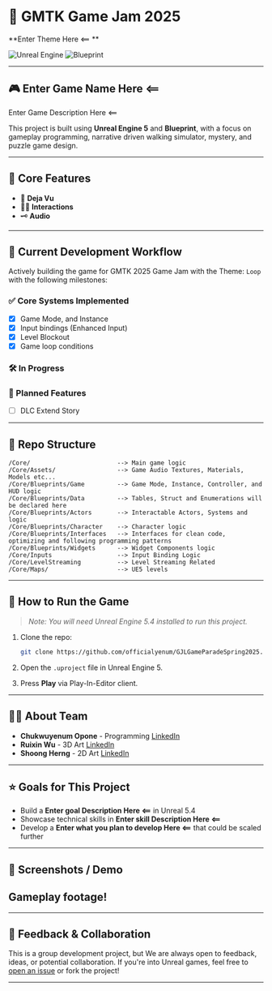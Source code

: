 # 🏰 GMTK Game Jam 2025

**Enter Theme Here <== **

![Unreal Engine](https://img.shields.io/badge/Engine-Unreal%20Engine-1f1f1f?logo=unrealengine&logoColor=white)
![Blueprint](https://img.shields.io/badge/script-blueprint-blue?script=blueprint&logoColor=f5f5f5)

---

## 🎮 Enter Game Name Here <==

Enter Game Description Here <==

This project is built using **Unreal Engine 5** and **Blueprint**, with a focus on gameplay programming, narrative driven walking simulator, mystery, and puzzle game design.

---

## 🧩 Core Features

- 🧭 **Deja Vu**
- 🧙‍♂️ **Interactions**
- 🗝️ **Audio**

---

## 🚧 Current Development Workflow

Actively building the game for GMTK 2025 Game Jam with the Theme: `Loop` with the following milestones:

### ✅ Core Systems Implemented
- [x] Game Mode, and Instance
- [x] Input bindings (Enhanced Input)
- [x] Level Blockout
- [x] Game loop conditions
### 🛠️ In Progress


### 🧪 Planned Features
- [ ] DLC Extend Story

---

## 📂 Repo Structure

```
/Core/                        --> Main game logic
/Core/Assets/                 --> Game Audio Textures, Materials, Models etc...
/Core/Blueprints/Game         --> Game Mode, Instance, Controller, and HUD logic
/Core/Blueprints/Data         --> Tables, Struct and Enumerations will be declared here
/Core/Blueprints/Actors       --> Interactable Actors, Systems and logic
/Core/Blueprints/Character    --> Character logic
/Core/Blueprints/Interfaces   --> Interfaces for clean code, optimizing and following programming patterns
/Core/Blueprints/Widgets      --> Widget Components logic
/Core/Inputs                  --> Input Binding Logic
/Core/LevelStreaming          --> Level Streaming Related
/Core/Maps/                   --> UE5 levels
```

---

## 🚀 How to Run the Game

> *Note: You will need Unreal Engine 5.4 installed to run this project.*

1. Clone the repo:
   ```bash
   git clone https://github.com/officialyenum/GJLGameParadeSpring2025.git
   ```

2. Open the `.uproject` file in Unreal Engine 5.

3. Press **Play** via Play-In-Editor client.

---

## 🙋‍♂️ About Team

- **Chukwuyenum Opone** - Programming [LinkedIn](https://www.linkedin.com/in/yenum)
- **Ruixin Wu** - 3D Art [LinkedIn](https://www.linkedin.com/in/yenum)
- **Shoong Herng** - 2D Art [LinkedIn](https://www.linkedin.com/in/yenum)

---

## ⭐️ Goals for This Project

- Build a **Enter goal Description Here <==** in Unreal 5.4
- Showcase technical skills in **Enter skill Description Here <==**
- Develop a **Enter what you plan to develop Here <==** that could be scaled further

---

## 📸 Screenshots / Demo

## Gameplay footage!


---

## 📣 Feedback & Collaboration

This is a group development project, but We are always open to feedback, ideas, or potential collaboration. If you're into Unreal games, feel free to [open an issue](#) or fork the project!

---

